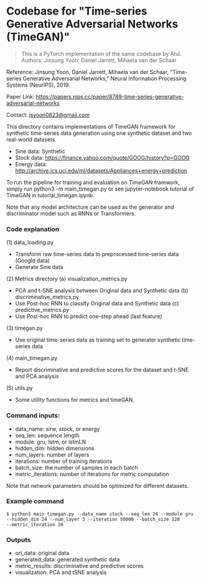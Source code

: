 # Codebase for "Time-series Generative Adversarial Networks (TimeGAN)"
> This is a PyTorch implementation of the same codebase by Atul.
Authors: Jinsung Yoon, Daniel Jarrett, Mihaela van der Schaar

Reference: Jinsung Yoon, Daniel Jarrett, Mihaela van der Schaar, 
"Time-series Generative Adversarial Networks," 
Neural Information Processing Systems (NeurIPS), 2019.
 
Paper Link: https://papers.nips.cc/paper/8789-time-series-generative-adversarial-networks

Contact: jsyoon0823@gmail.com

This directory contains implementations of TimeGAN framework for synthetic time-series data generation
using one synthetic dataset and two real-world datasets.

-   Sine data: Synthetic
-   Stock data: https://finance.yahoo.com/quote/GOOG/history?p=GOOG
-   Energy data: http://archive.ics.uci.edu/ml/datasets/Appliances+energy+prediction

To run the pipeline for training and evaluation on TimeGAN framwork, simply run 
python3 -m main_timegan.py or see jupyter-notebook tutorial of TimeGAN in tutorial_timegan.ipynb.

Note that any model architecture can be used as the generator and 
discriminator model such as RNNs or Transformers. 

### Code explanation

(1) data_loading.py
- Transform raw time-series data to preprocessed time-series data (Googld data)
- Generate Sine data

(2) Metrics directory
  (a) visualization_metrics.py
  - PCA and t-SNE analysis between Original data and Synthetic data
  (b) discriminative_metrics.py
  - Use Post-hoc RNN to classify Original data and Synthetic data
  (c) predictive_metrics.py
  - Use Post-hoc RNN to predict one-step ahead (last feature)

(3) timegan.py
- Use original time-series data as training set to generater synthetic time-series data

(4) main_timegan.py
- Report discriminative and predictive scores for the dataset and t-SNE and PCA analysis

(5) utils.py
- Some utility functions for metrics and timeGAN.

### Command inputs:

-   data_name: sine, stock, or energy
-   seq_len: sequence length
-   module: gru, lstm, or lstmLN
-   hidden_dim: hidden dimensions
-   num_layers: number of layers
-   iterations: number of training iterations
-   batch_size: the number of samples in each batch
-   metric_iterations: number of iterations for metric computation

Note that network parameters should be optimized for different datasets.

### Example command

```shell
$ python3 main_timegan.py --data_name stock --seq_len 24 --module gru
--hidden_dim 24 --num_layer 3 --iteration 50000 --batch_size 128 
--metric_iteration 10
```

### Outputs

-   ori_data: original data
-   generated_data: generated synthetic data
-   metric_results: discriminative and predictive scores
-   visualization: PCA and tSNE analysis
